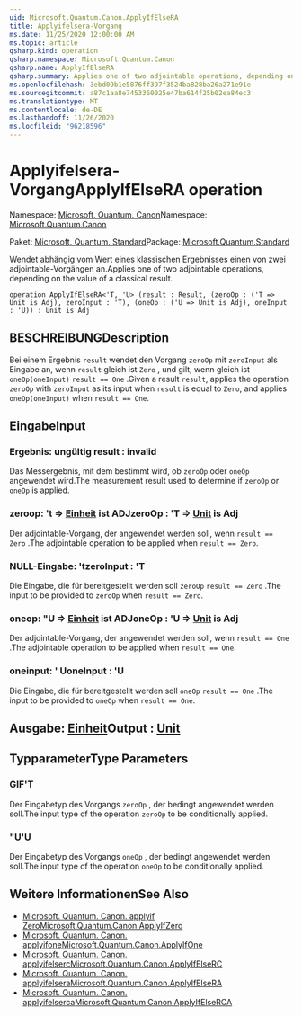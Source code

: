 ```yaml
---
uid: Microsoft.Quantum.Canon.ApplyIfElseRA
title: Applyifelsera-Vorgang
ms.date: 11/25/2020 12:00:00 AM
ms.topic: article
qsharp.kind: operation
qsharp.namespace: Microsoft.Quantum.Canon
qsharp.name: ApplyIfElseRA
qsharp.summary: Applies one of two adjointable operations, depending on the value of a classical result.
ms.openlocfilehash: 3ebd09b1e5876ff397f3524ba828ba26a271e91e
ms.sourcegitcommit: a87c1aa8e7453360025e47ba614f25b02ea84ec3
ms.translationtype: MT
ms.contentlocale: de-DE
ms.lasthandoff: 11/26/2020
ms.locfileid: "96218596"
---
```

# <a name="applyifelsera-operation"></a><span data-ttu-id="2bc11-102">Applyifelsera-Vorgang</span><span class="sxs-lookup"><span data-stu-id="2bc11-102">ApplyIfElseRA operation</span></span>

<span data-ttu-id="2bc11-103">Namespace: [Microsoft. Quantum. Canon](xref:Microsoft.Quantum.Canon)</span><span class="sxs-lookup"><span data-stu-id="2bc11-103">Namespace: [Microsoft.Quantum.Canon](xref:Microsoft.Quantum.Canon)</span></span>

<span data-ttu-id="2bc11-104">Paket: [Microsoft. Quantum. Standard](https://nuget.org/packages/Microsoft.Quantum.Standard)</span><span class="sxs-lookup"><span data-stu-id="2bc11-104">Package: [Microsoft.Quantum.Standard](https://nuget.org/packages/Microsoft.Quantum.Standard)</span></span>


<span data-ttu-id="2bc11-105">Wendet abhängig vom Wert eines klassischen Ergebnisses einen von zwei adjointable-Vorgängen an.</span><span class="sxs-lookup"><span data-stu-id="2bc11-105">Applies one of two adjointable operations, depending on the value of a classical result.</span></span>

```qsharp
operation ApplyIfElseRA<'T, 'U> (result : Result, (zeroOp : ('T => Unit is Adj), zeroInput : 'T), (oneOp : ('U => Unit is Adj), oneInput : 'U)) : Unit is Adj
```


## <a name="description"></a><span data-ttu-id="2bc11-106">BESCHREIBUNG</span><span class="sxs-lookup"><span data-stu-id="2bc11-106">Description</span></span>

<span data-ttu-id="2bc11-107">Bei einem Ergebnis `result` wendet den Vorgang `zeroOp` mit `zeroInput` als Eingabe an, wenn `result` gleich ist `Zero` , und gilt, wenn gleich ist `oneOp(oneInput)` `result == One` .</span><span class="sxs-lookup"><span data-stu-id="2bc11-107">Given a result `result`, applies the operation `zeroOp` with `zeroInput` as its input when `result` is equal to `Zero`, and applies `oneOp(oneInput)` when `result == One`.</span></span>

## <a name="input"></a><span data-ttu-id="2bc11-108">Eingabe</span><span class="sxs-lookup"><span data-stu-id="2bc11-108">Input</span></span>

### <a name="result--__invalidresult__"></a><span data-ttu-id="2bc11-109">Ergebnis: __ungültig <Result>__</span><span class="sxs-lookup"><span data-stu-id="2bc11-109">result : __invalid<Result>__</span></span>

<span data-ttu-id="2bc11-110">Das Messergebnis, mit dem bestimmt wird, ob `zeroOp` oder `oneOp` angewendet wird.</span><span class="sxs-lookup"><span data-stu-id="2bc11-110">The measurement result used to determine if `zeroOp` or `oneOp` is applied.</span></span>


### <a name="zeroop--t--unit--is-adj"></a><span data-ttu-id="2bc11-111">zeroop: 't => [Einheit](xref:microsoft.quantum.lang-ref.unit)  ist ADJ</span><span class="sxs-lookup"><span data-stu-id="2bc11-111">zeroOp : 'T => [Unit](xref:microsoft.quantum.lang-ref.unit)  is Adj</span></span>

<span data-ttu-id="2bc11-112">Der adjointable-Vorgang, der angewendet werden soll, wenn `result == Zero` .</span><span class="sxs-lookup"><span data-stu-id="2bc11-112">The adjointable operation to be applied when `result == Zero`.</span></span>


### <a name="zeroinput--t"></a><span data-ttu-id="2bc11-113">NULL-Eingabe: 't</span><span class="sxs-lookup"><span data-stu-id="2bc11-113">zeroInput : 'T</span></span>

<span data-ttu-id="2bc11-114">Die Eingabe, die für bereitgestellt werden soll `zeroOp` `result == Zero` .</span><span class="sxs-lookup"><span data-stu-id="2bc11-114">The input to be provided to `zeroOp` when `result == Zero`.</span></span>


### <a name="oneop--u--unit--is-adj"></a><span data-ttu-id="2bc11-115">oneop: "U => [Einheit](xref:microsoft.quantum.lang-ref.unit)  ist ADJ</span><span class="sxs-lookup"><span data-stu-id="2bc11-115">oneOp : 'U => [Unit](xref:microsoft.quantum.lang-ref.unit)  is Adj</span></span>

<span data-ttu-id="2bc11-116">Der adjointable-Vorgang, der angewendet werden soll, wenn `result == One` .</span><span class="sxs-lookup"><span data-stu-id="2bc11-116">The adjointable operation to be applied when `result == One`.</span></span>


### <a name="oneinput--u"></a><span data-ttu-id="2bc11-117">oneinput: ' U</span><span class="sxs-lookup"><span data-stu-id="2bc11-117">oneInput : 'U</span></span>

<span data-ttu-id="2bc11-118">Die Eingabe, die für bereitgestellt werden soll `oneOp` `result == One` .</span><span class="sxs-lookup"><span data-stu-id="2bc11-118">The input to be provided to `oneOp` when `result == One`.</span></span>



## <a name="output--unit"></a><span data-ttu-id="2bc11-119">Ausgabe: [Einheit](xref:microsoft.quantum.lang-ref.unit)</span><span class="sxs-lookup"><span data-stu-id="2bc11-119">Output : [Unit](xref:microsoft.quantum.lang-ref.unit)</span></span>



## <a name="type-parameters"></a><span data-ttu-id="2bc11-120">Typparameter</span><span class="sxs-lookup"><span data-stu-id="2bc11-120">Type Parameters</span></span>

### <a name="t"></a><span data-ttu-id="2bc11-121">GIF</span><span class="sxs-lookup"><span data-stu-id="2bc11-121">'T</span></span>

<span data-ttu-id="2bc11-122">Der Eingabetyp des Vorgangs `zeroOp` , der bedingt angewendet werden soll.</span><span class="sxs-lookup"><span data-stu-id="2bc11-122">The input type of the operation `zeroOp` to be conditionally applied.</span></span>
### <a name="u"></a><span data-ttu-id="2bc11-123">"U</span><span class="sxs-lookup"><span data-stu-id="2bc11-123">'U</span></span>

<span data-ttu-id="2bc11-124">Der Eingabetyp des Vorgangs `oneOp` , der bedingt angewendet werden soll.</span><span class="sxs-lookup"><span data-stu-id="2bc11-124">The input type of the operation `oneOp` to be conditionally applied.</span></span>

## <a name="see-also"></a><span data-ttu-id="2bc11-125">Weitere Informationen</span><span class="sxs-lookup"><span data-stu-id="2bc11-125">See Also</span></span>

- [<span data-ttu-id="2bc11-126">Microsoft. Quantum. Canon. applyif Zero</span><span class="sxs-lookup"><span data-stu-id="2bc11-126">Microsoft.Quantum.Canon.ApplyIfZero</span></span>](xref:Microsoft.Quantum.Canon.ApplyIfZero)
- [<span data-ttu-id="2bc11-127">Microsoft. Quantum. Canon. applyifone</span><span class="sxs-lookup"><span data-stu-id="2bc11-127">Microsoft.Quantum.Canon.ApplyIfOne</span></span>](xref:Microsoft.Quantum.Canon.ApplyIfOne)
- [<span data-ttu-id="2bc11-128">Microsoft. Quantum. Canon. applyifelserc</span><span class="sxs-lookup"><span data-stu-id="2bc11-128">Microsoft.Quantum.Canon.ApplyIfElseRC</span></span>](xref:Microsoft.Quantum.Canon.ApplyIfElseRC)
- [<span data-ttu-id="2bc11-129">Microsoft. Quantum. Canon. applyifelsera</span><span class="sxs-lookup"><span data-stu-id="2bc11-129">Microsoft.Quantum.Canon.ApplyIfElseRA</span></span>](xref:Microsoft.Quantum.Canon.ApplyIfElseRA)
- [<span data-ttu-id="2bc11-130">Microsoft. Quantum. Canon. applyifelserca</span><span class="sxs-lookup"><span data-stu-id="2bc11-130">Microsoft.Quantum.Canon.ApplyIfElseRCA</span></span>](xref:Microsoft.Quantum.Canon.ApplyIfElseRCA)